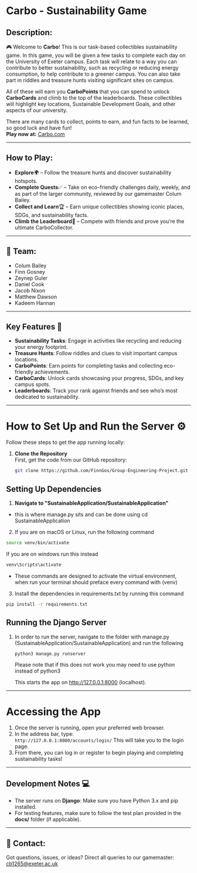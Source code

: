 # Carbo - Sustainability Game

## Description:
🎮 Welcome to **Carbo**! This is our task-based collectibles sustainability game. In this game, you will be given a few tasks to complete each day on the University of Exeter campus. Each task will relate to a way you can contribute to better sustainability, such as recycling or reducing energy consumption, to help contribute to a greener campus. You can also take part in riddles and treasure hunts visiting significant sites on campus.

All of these will earn you **CarboPoints** that you can spend to unlock **CarboCards** and climb to the top of the leaderboards. These collectibles will highlight key locations, Sustainable Development Goals, and other aspects of our university.

There are many cards to collect, points to earn, and fun facts to be learned, so good luck and have fun!  
**Play now at:** [Carbo.com](http://example.com)

---

## How to Play:
- **Explore**🌍 – Follow the treasure hunts and discover sustainability hotspots.
- **Complete Quests**✅ – Take on eco-friendly challenges daily, weekly, and as part of the larger community, reviewed by our gamemaster Colum Bailey.
- **Collect and Learn**🏆 – Earn unique collectibles showing iconic places, SDGs, and sustainability facts.
- **Climb the Leaderboard**🚀 – Compete with friends and prove you’re the ultimate CarboCollector.

---

## 🎨 Team:
- Colum Bailey
- Finn Gosney
- Zeynep Guler
- Daniel Cook
- Jacob Nixon
- Matthew Dawson
- Kadeem Hannan

---

## Key Features 🌟
- **Sustainability Tasks**: Engage in activities like recycling and reducing your energy footprint.
- **Treasure Hunts**: Follow riddles and clues to visit important campus locations.
- **CarboPoints**: Earn points for completing tasks and collecting eco-friendly achievements.
- **CarboCards**: Unlock cards showcasing your progress, SDGs, and key campus spots.
- **Leaderboards**: Track your rank against friends and see who’s most dedicated to sustainability.

---

# How to Set Up and Run the Server ⚙️

Follow these steps to get the app running locally:

1. **Clone the Repository**  
   First, get the code from our GitHub repository:
   ```bash
   git clone https://github.com/FinnGos/Group-Engineering-Project.git
	```


## Setting Up Dependencies 
1. **Navigate to "SustainableApplication/SustainableApplication"**
 - this is where manage.py sits and can be done using cd SustainableApplication

2. If you are on macOS or Linux, run the following command 
```bash 
source venv/bin/activate
```
If you are on windows run this instead 
```Powershell 
venv\Scripts\activate
```
- These commands are designed to activate the virtual environment, when run your terminal should preface every command with (venv)
3. Install the dependencies in requirements.txt by running this command 
```bash
pip install -r requirements.txt
```


## Running the Django Server
1. In order to run the server, navigate to the folder with manage.py (SustainableApplication/SustainableApplication)
	and run the following 
	```bash 
	python3 manage.py runserver
	```
	Please note that if this does not work you may need to use python instead of python3

	This starts the app on http://127.0.0.1:8000 (localhost).
	
---
# Accessing the App 
1. Once the server is running, open your preferred web browser.
2. In the address bar, type:  
    `http://127.0.0.1:8000/accounts/login/` This will take you to the login page.
3.  From there, you can log in or register to begin playing and completing sustainability tasks!

---
## Development Notes 💻

- The server runs on **Django**: Make sure you have Python 3.x and pip installed.
- For testing features, make sure to follow the test plan provided in the **docs/** folder (if applicable).

---

## 📩 Contact:
Got questions, issues, or ideas? Direct all queries to our gamemaster: [cb1265@exeter.ac.uk](mailto:email@domain.com)
